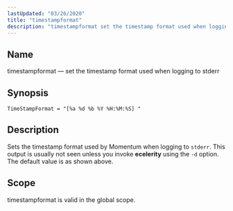 ```yaml
---
lastUpdated: "03/26/2020"
title: "timestampformat"
description: "timestampformat set the timestamp format used when logging to stderr Time Stamp Format a d b Y H M S Sets the timestamp format used by Momentum when logging to stderr This output is usually not seen unless you invoke ecelerity using the d option The default value is as..."
---
```


<a name="conf.ref.timestampformat"></a> 
## Name

timestampformat — set the timestamp format used when logging to stderr

## Synopsis

`TimeStampFormat = "[%a %d %b %Y %H:%M:%S] "`

<a name="idp11996752"></a> 
## Description

Sets the timestamp format used by Momentum when logging to `stderr`. This output is usually not seen unless you invoke **ecelerity** using the `-d` option. The default value is as shown above.

<a name="idp11999856"></a> 
## Scope

timestampformat is valid in the global scope.
